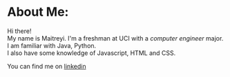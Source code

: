 # About Me:  
Hi there!  
My name is Maitreyi. I'm a freshman at UCI with a _computer engineer_ major.  
I am familiar with Java, Python.  
I also have some knowledge of Javascript, HTML and CSS.  


You can find me on [linkedin](https://www.linkedin.com/in/maitreyi-pareek-0730b0229/) 
